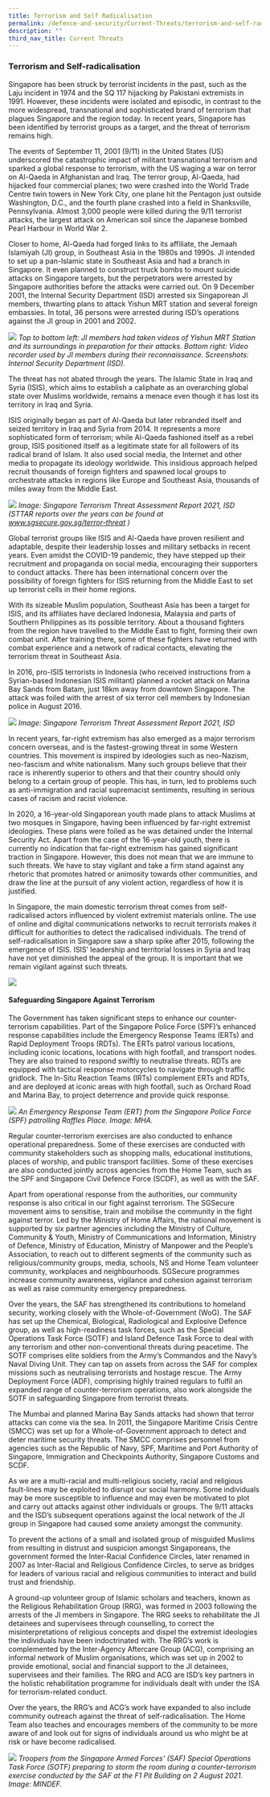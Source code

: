 ```yaml
---
title: Terrorism and Self Radicalisation
permalink: /defence-and-security/Current-Threats/terrorism-and-self-radicalisation
description: ""
third_nav_title: Current Threats
---
```

### Terrorism and Self-radicalisation
Singapore has been struck by terrorist incidents in the past, such as the Laju incident in 1974 and the SQ 117 hijacking by Pakistani extremists in 1991. However, these incidents were isolated and episodic, in contrast to the more widespread, transnational and sophisticated brand of terrorism that plagues Singapore and the region today. In recent years, Singapore has been identified by terrorist groups as a target, and the threat of terrorism remains high.

The events of September 11, 2001 (9/11) in the United States (US) underscored the catastrophic impact of militant transnational terrorism and sparked a global response to terrorism, with the US waging a war on terror on Al-Qaeda in Afghanistan and Iraq. The terror group, Al-Qaeda, had hijacked four commercial planes; two were crashed into the World Trade Centre twin towers in New York City, one plane hit the Pentagon just outside Washington, D.C., and the fourth plane crashed into a field in Shanksville, Pennsylvania. Almost 3,000 people were killed during the 9/11 terrorist attacks, the largest attack on American soil since the Japanese bombed Pearl Harbour in World War 2.

Closer to home, Al-Qaeda had forged links to its affiliate, the Jemaah Islamiyah (JI) group, in Southeast Asia in the 1980s and 1990s. JI intended to set up a pan-Islamic state in Southeast Asia and had a branch in Singapore. It even planned to construct truck bombs to mount suicide attacks on Singapore targets, but the perpetrators were arrested by Singapore authorities before the attacks were carried out. On 9 December 2001, the Internal Security Department (ISD) arrested six Singaporean JI members, thwarting plans to attack Yishun MRT station and several foreign embassies. In total, 36 persons were arrested during ISD’s operations against the JI group in 2001 and 2002.

![](/images/Defence/Yishun%20MRT.jpg)
*Top to bottom left: JI members had taken videos of Yishun MRT Station and its surroundings in preparation for their attacks. Bottom right: Video recorder used by JI members during their reconnaissance. Screenshots: Internal Security Department (ISD).*

The threat has not abated through the years. The Islamic State in Iraq and Syria (ISIS), which aims to establish a caliphate as an overarching global state over Muslims worldwide, remains a menace even though it has lost its territory in Iraq and Syria. 

ISIS originally began as part of Al-Qaeda but later rebranded itself and seized territory in Iraq and Syria from 2014. It represents a more sophisticated form of terrorism; while Al-Qaeda fashioned itself as a rebel group, ISIS positioned itself as a legitimate state for all followers of its radical brand of Islam. It also used social media, the Internet and other media to propagate its ideology worldwide. This insidious approach helped recruit thousands of foreign fighters and spawned local groups to orchestrate attacks in regions like Europe and Southeast Asia, thousands of miles away from the Middle East.

![](/images/Defence/STTAR1.png)
*Image: Singapore Terrorism Threat Assessment Report 2021, ISD (STTAR reports over the years can be found at www.sgsecure.gov.sg/terror-threat )*

Global terrorist groups like ISIS and Al-Qaeda have proven resilient and adaptable, despite their leadership losses and military setbacks in recent years. Even amidst the COVID-19 pandemic, they have stepped up their recruitment and propaganda on social media, encouraging their supporters to conduct attacks. There has been international concern over the possibility of foreign fighters for ISIS returning from the Middle East to set up terrorist cells in their home regions. 

With its sizeable Muslim population, Southeast Asia has been a target for ISIS, and its affiliates have declared Indonesia, Malaysia and parts of Southern Philippines as its possible territory. About a thousand fighters from the region have travelled to the Middle East to fight, forming their own combat unit. After training there, some of these fighters have returned with combat experience and a network of radical contacts, elevating the terrorism threat in Southeast Asia. 

In 2016, pro-ISIS terrorists in Indonesia (who received instructions from a Syrian-based Indonesian ISIS militant) planned a rocket attack on Marina Bay Sands from Batam, just 18km away from downtown Singapore. The attack was foiled with the arrest of six terror cell members by Indonesian police in August 2016.

![](/images/Defence/STTAR2.jpg)
*Image: Singapore Terrorism Threat Assessment Report 2021, ISD*

In recent years, far-right extremism has also emerged as a major terrorism concern overseas, and is the fastest-growing threat in some Western countries. This movement is inspired by ideologies such as neo-Nazism, neo-fascism and white nationalism. Many such groups believe that their race is inherently superior to others and that their country should only belong to a certain group of people. This has, in turn, led to problems such as anti-immigration and racial supremacist sentiments, resulting in serious cases of racism and racist violence. 

In 2020, a 16-year-old Singaporean youth made plans to attack Muslims at two mosques in Singapore, having been influenced by far-right extremist ideologies. These plans were foiled as he was detained under the Internal Security Act. Apart from the case of the 16-year-old youth, there is currently no indication that far-right extremism has gained significant traction in Singapore. However, this does not mean that we are immune to such threats. We have to stay vigilant and take a firm stand against any rhetoric that promotes hatred or animosity towards other communities, and draw the line at the pursuit of any violent action, regardless of how it is justified.

In Singapore, the main domestic terrorism threat comes from self-radicalised actors influenced by violent extremist materials online. The use of online and digital communications networks to recruit terrorists makes it difficult for authorities to detect the radicalised individuals. The trend of self-radicalisation in Singapore saw a sharp spike after 2015, following the emergence of ISIS. ISIS’ leadership and territorial losses in Syria and Iraq have not yet diminished the appeal of the group.  It is important that we remain vigilant against such threats. 

[![](/images/Defence/OpenDoc%20Banners3.gif)](/defence-and-security/Case-Studies/the-threat-of-self-radicalisation)

#### Safeguarding Singapore Against Terrorism

The Government has taken significant steps to enhance our counter-terrorism capabilities. Part of the Singapore Police Force (SPF)’s enhanced response capabilities include the Emergency Response Teams (ERTs) and Rapid Deployment Troops (RDTs). The ERTs patrol various locations, including iconic locations, locations with high footfall, and transport nodes. They are also trained to respond swiftly to neutralise threats. RDTs are equipped with tactical response motorcycles to navigate through traffic gridlock. The In-Situ Reaction Teams (IRTs) complement ERTs and RDTs, and are deployed at iconic areas with high footfall, such as Orchard Road and Marina Bay, to project deterrence and provide quick response.

![](/images/Defence/ERT.jpg)
*An Emergency Response Team (ERT) from the Singapore Police Force (SPF) patrolling Raffles Place. Image: MHA.*

Regular counter-terrorism exercises are also conducted to enhance operational preparedness. Some of these exercises are conducted with community stakeholders such as shopping malls, educational institutions, places of worship, and public transport facilities. Some of these exercises are also conducted jointly across agencies from the Home Team, such as the SPF and Singapore Civil Defence Force (SCDF), as well as with the SAF.

Apart from operational response from the authorities, our community response is also critical in our fight against terrorism. The SGSecure movement aims to sensitise, train and mobilise the community in the fight against terror. Led by the Ministry of Home Affairs, the national movement is supported by six partner agencies including the Ministry of Culture, Community & Youth, Ministry of Communications and Information, Ministry of Defence, Ministry of Education, Ministry of Manpower and the People’s Association, to reach out to different segments of the community such as religious/community groups, media, schools, NS and Home Team volunteer community, workplaces and neighbourhoods. SGSecure programmes increase community awareness, vigilance and cohesion against terrorism as well as raise community emergency preparedness.

Over the years, the SAF has strengthened its contributions to homeland security, working closely with the Whole-of-Government (WoG). The SAF has set up the Chemical, Biological, Radiological and Explosive Defence group, as well as high-readiness task forces, such as the Special Operations Task Force (SOTF) and Island Defence Task Force to deal with any terrorism and other non-conventional threats during peacetime. The SOTF comprises elite soldiers from the Army’s Commandos and the Navy’s Naval Diving Unit. They can tap on assets from across the SAF for complex missions such as neutralising terrorists and hostage rescue. The Army Deployment Force (ADF), comprising highly trained regulars to fulfil an expanded range of counter-terrorism operations, also work alongside the SOTF in safeguarding Singapore from terrorist threats. 

The Mumbai and planned Marina Bay Sands attacks had shown that terror attacks can come via the sea. In 2011, the Singapore Maritime Crisis Centre (SMCC) was set up for a Whole-of-Government approach to detect and deter maritime security threats. The SMCC comprises personnel from agencies such as the Republic of Navy, SPF, Maritime and Port Authority of Singapore, Immigration and Checkpoints Authority, Singapore Customs and SCDF. 

As we are a multi-racial and multi-religious society, racial and religious fault-lines may be exploited to disrupt our social harmony. Some individuals may be more susceptible to influence and may even be motivated to plot and carry out attacks against other individuals or groups. The 9/11 attacks and the ISD’s subsequent operations against the local network of the JI group in Singapore had caused some anxiety amongst the community. 

To prevent the actions of a small and isolated group of misguided Muslims from resulting in distrust and suspicion amongst Singaporeans, the government formed the Inter-Racial Confidence Circles, later renamed in 2007 as Inter-Racial and Religious Confidence Circles, to serve as bridges for leaders of various racial and religious communities to interact and build trust and friendship. 

A ground-up volunteer group of Islamic scholars and teachers, known as the Religious Rehabilitation Group (RRG), was formed in 2003 following the arrests of the JI members in Singapore. The RRG seeks to rehabilitate the JI detainees and supervisees through counselling, to correct the misinterpretations of religious concepts and dispel the extremist ideologies the individuals have been indoctrinated with. The RRG’s work is complemented by the Inter-Agency Aftercare Group (ACG), comprising an informal network of Muslim organisations, which was set up in 2002 to provide emotional, social and financial support to the JI detainees, supervisees and their families. The RRG and ACG are ISD’s key partners in the holistic rehabilitation programme for individuals dealt with under the ISA for terrorism-related conduct. 

Over the years, the RRG’s and ACG’s work have expanded to also include community outreach against the threat of self-radicalisation. The Home Team also teaches and encourages members of the community to be more aware of and look out for signs of individuals around us who might be at risk or have become radicalised.

![](/images/Defence/SOTF.jpg)
*Troopers from the Singapore Armed Forces’ (SAF) Special Operations Task Force (SOTF) preparing to storm the room during a counter-terrorism exercise conducted by the SAF at the F1 Pit Building on 2 August 2021. Image: MINDEF.*